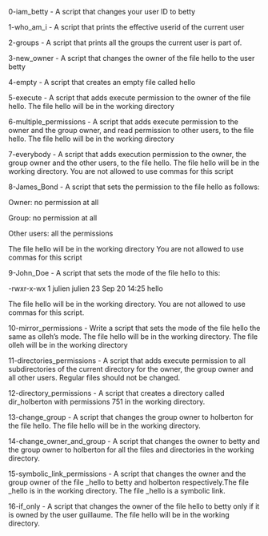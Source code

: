 0-iam_betty - A script that changes your user ID to betty

1-who_am_i - A script that prints the effective userid of the current user

2-groups - A script that prints all the groups the current user is part of.

3-new_owner - A script that changes the owner of the file hello to the user betty

4-empty - A script that creates an empty file called hello

5-execute - A script that adds execute permission to the owner of the file hello. The file hello will be in the working directory

6-multiple_permissions - A script that adds execute permission to the owner and the group owner, and read permission to other users, to the file hello. The file hello will be in the working directory

7-everybody - A script that adds execution permission to the owner, the group owner and the other users, to the file hello. The file hello will be in the working directory. You are not allowed to use commas for this script

8-James_Bond - A script that sets the permission to the file hello as follows: 

Owner: no permission at all

Group: no permission at all

Other users: all the permissions

The file hello will be in the working directory You are not allowed to use commas for this script

9-John_Doe - A script that sets the mode of the file hello to this:

-rwxr-x-wx 1 julien julien 23 Sep 20 14:25 hello

The file hello will be in the working directory. You are not allowed to use commas for this script.

10-mirror_permissions - Write a script that sets the mode of the file hello the same as olleh’s mode. The file hello will be in the working directory. The file olleh will be in the working directory

11-directories_permissions - A  script that adds execute permission to all subdirectories of the current directory for the owner, the group owner and all other users. Regular files should not be changed.

12-directory_permissions - A script that creates a directory called dir_holberton with permissions 751 in the working directory.

13-change_group - A script that changes the group owner to holberton for the file hello. The file hello will be in the working directory.

14-change_owner_and_group - A script that changes the owner to betty and the group owner to holberton for all the files and directories in the working directory.

15-symbolic_link_permissions - A script that changes the owner and the group owner of the file _hello to betty and holberton respectively.The file _hello is in the working directory. The file _hello is a symbolic link.

16-if_only - A script that changes the owner of the file hello to betty only if it is owned by the user guillaume. The file hello will be in the working directory.
